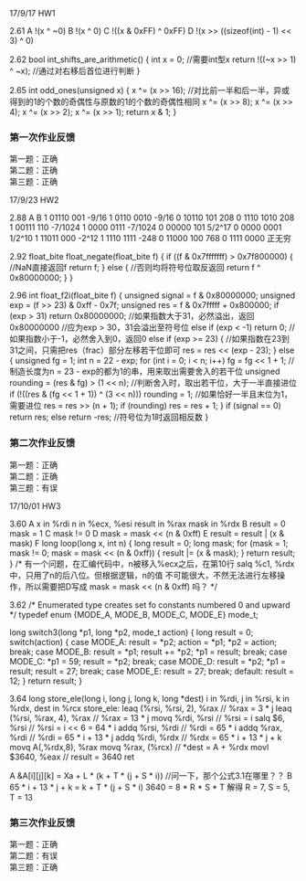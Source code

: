 
17/9/17 HW1

2.61
A !(x ^ ~0)
B !(x ^ 0)
C !((x & 0xFF) ^ 0xFF)
D !(x >> ((sizeof(int) - 1) << 3) ^ 0)

2.62
bool int_shifts_are_arithmetic() {
	int x = 0;  //需要int型x
	return !((~x >> 1) ^ ~x); //通过对右移后首位进行判断
}

2.65
int odd_ones(unsigned x) {
	x ^= (x >> 16); //对比前一半和后一半，异或得到的1的个数的奇偶性与原数的1的个数的奇偶性相同
	x ^= (x >> 8);
	x ^= (x >> 4);
	x ^= (x >> 2);
	x ^= (x >> 1);
	return x & 1;
}


### 第一次作业反馈

第一题：正确  
第二题：正确  
第三题：正确  

17/9/23 HW2

2.88
A						B
1 01110 001		-9/16			1 0110 0010		-9/16
0 10110 101		208			0 1110 1010		208
1 00111 110		-7/1024			1 0000 0111		-7/1024
0 00000 101		5/2^17			0 0000 0001		1/2^10
1 11011 000		-2^12			1 1110 1111		-248
0 11000 100		768			0 1111 0000		正无穷 

2.92
float_bite float_negate(float_bite f) {
	if ((f & 0x7fffffff) > 0x7f800000) { //NaN直接返回f 
		return f;
	}
	else { //否则均将符号位取反返回 
		return f ^ 0x80000000;
	}
}

2.96
int float_f2i(float_bite f) {
	unsigned signal = f & 0x80000000;
	unsigned exp = (f >> 23) & 0xff - 0x7f;
	unsigned res = f & 0x7fffff + 0x800000;
	if (exp > 31) return 0x80000000; //如果指数大于31，必然溢出，返回0x80000000 //应为exp > 30，31会溢出至符号位
	else if (exp < -1) return 0; //如果指数小于-1，必然舍入到0，返回0 
	else if (exp >= 23) { //如果指数在23到31之间，只需把res（frac）部分左移若干位即可 
		res = res << (exp - 23);
	}
	else {
		unsigned fg = 1;
		int n = 22 - exp;
		for (int i = 0; i < n; i++) fg = fg << 1 + 1; //制造长度为n = 23 - exp的都为1的串，用来取出需要舍入的若干位 
		unsigned rounding = (res & fg) > (1 << n); //判断舍入时，取出若干位，大于一半直接进位 
		if (!((res & (fg << 1 + 1)) ^ (3 << n))) rounding = 1; //如果恰好一半且末位为1，需要进位 
		res = res >> (n + 1);
		if (rounding) res = res + 1;
	}
	if (signal == 0) return res;
	else return -res; //符号位为1时返回相反数 
}

### 第二次作业反馈

第一题：正确  
第二题：正确  
第三题：有误  

17/10/01 HW3

3.60
A x 	 in %rdi
  n 	 in %ecx, %esi
  result in %rax
  mask   in %rdx
B result = 0
  mask = 1
C mask != 0
D mask = mask << (n & 0xff)
E result = result | (x & mask)
F
long loop(long x, int n)
{
	long result = 0;
	long mask;
	for (mask = 1; mask != 0; mask = mask << (n & 0xff)) {
		result |= (x & mask);
	} 
	return result;
}
/* 有一个问题，在汇编代码中，n被移入%ecx之后，在第10行
salq  %c1, %rdx 中，只用了n的后八位。但根据逻辑，n的值
不可能很大，不然无法进行左移操作，所以需要把D写成
mask = mask << (n & 0xff) 吗？				         */ 

3.62
/* Enumerated type creates set fo constants numbered 0 and upward */
typedef enum {MODE_A, MODE_B, MODE_C, MODE_E} mode_t; 

long switch3(long *p1, long *p2, mode_t action)
{
	long result = 0;
	switch(action) {
	case MODE_A:
		result = *p2;
		action = *p1;
		*p2 = action;
		break;
	case MODE_B:
		result = *p1;
		result += *p2;
		*p1 = result;
		break;
	case MODE_C:
		*p1 = 59;
		result = *p2;
		break;
	case MODE_D:
		result = *p2;
		*p1 = result;
		result = 27;
		break;
	case MODE_E:
		result = 27;
		break;
	default:
		result = 12;
	}
	return result;
} 

3.64
long store_ele(long i, long j, long k, long *dest)
i in %rdi, j in %rsi, k in %rdx, dest in %rcx
store_ele:
	leaq (%rsi, %rsi, 2), %rax 	   // %rax = 3 * j
	leaq (%rsi, %rax, 4), %rax 	   // %rax = 13 * j
	movq %rdi, %rsi			   // %rsi = i
	salq $6, %rsi			   // %rsi = i << 6 = 64 * i
	addq %rsi, %rdi			   // %rdi = 65 * i
	addq %rax, %rdi			   // %rdi = 65 * i + 13 * j
	addq %rdi, %rdx			   // %rdx = 65 * i + 13 * j + k
	movq A(,%rdx,8), %rax
	movq %rax, (%rcx)		   // *dest = A + %rdx
	movl $3640, %eax		   // result = 3640
	ret
	
A &A[i][j][k] = Xa + L * (k + T * (j + S * i)) //问一下，那个公式3.1在哪里？？ 
B 65 * i + 13 * j + k = k + T * (j + S * i)
  3640 = 8 * R * S * T
  解得 R = 7, S = 5, T = 13 

### 第三次作业反馈

第一题：正确  
第二题：有误  
第三题：正确  
